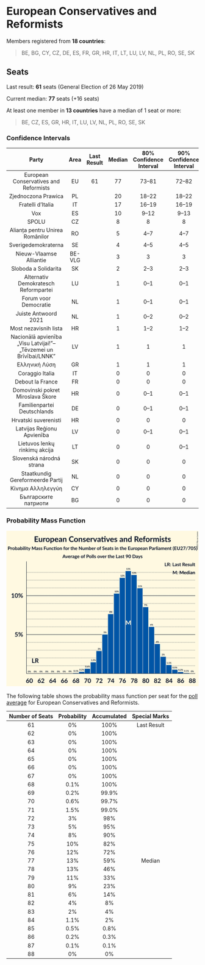 # European Conservatives and Reformists

Members registered from **18 countries**:

> BE, BG, CY, CZ, DE, ES, FR, GR, HR, IT, LT, LU, LV, NL, PL, RO, SE, SK

## Seats

Last result: **61** seats (General Election of 26 May 2019)

Current median: **77** seats (+16 seats)

At least one member in **13 countries** have a median of 1 seat or more:

> BE, CZ, ES, GR, HR, IT, LU, LV, NL, PL, RO, SE, SK

### Confidence Intervals

| Party | Area | Last Result | Median | 80% Confidence Interval | 90% Confidence Interval | 95% Confidence Interval | 99% Confidence Interval |
|:-----:|:----:|:-----------:|:------:|:-----------------------:|:-----------------------:|:-----------------------:|:-----------------------:|
| European Conservatives and Reformists | EU | 61 | 77 | 73–81 | 72–82 | 72–83 | 70–85 |
| Zjednoczona Prawica | PL | | 20 | 18–22 | 18–22 | 17–23 | 17–23 |
| Fratelli d’Italia | IT | | 17 | 16–19 | 16–19 | 15–20 | 14–21 |
| Vox | ES | | 10 | 9–12 | 9–13 | 8–13 | 8–14 |
| SPOLU | CZ | | 8 | 8 | 8 | 8 | 8 |
| Alianța pentru Unirea Românilor | RO | | 5 | 4–7 | 4–7 | 4–8 | 4–8 |
| Sverigedemokraterna | SE | | 4 | 4–5 | 4–5 | 4–5 | 4–5 |
| Nieuw-Vlaamse Alliantie | BE-VLG | | 3 | 3 | 3 | 2–3 | 2–3 |
| Sloboda a Solidarita | SK | | 2 | 2–3 | 2–3 | 2–3 | 1–3 |
| Alternativ Demokratesch Reformpartei | LU | | 1 | 0–1 | 0–1 | 0–1 | 0–1 |
| Forum voor Democratie | NL | | 1 | 0–1 | 0–1 | 0–2 | 0–2 |
| Juiste Antwoord 2021 | NL | | 1 | 0–2 | 0–2 | 0–2 | 0–2 |
| Most nezavisnih lista | HR | | 1 | 1–2 | 1–2 | 1–2 | 1–2 |
| Nacionālā apvienība „Visu Latvijai!”–„Tēvzemei un Brīvībai/LNNK” | LV | | 1 | 1 | 1 | 1 | 1 |
| Ελληνική Λύση | GR | | 1 | 1 | 1 | 1 | 0–1 |
| Coraggio Italia | IT | | 0 | 0 | 0 | 0 | 0 |
| Debout la France | FR | | 0 | 0 | 0 | 0 | 0 |
| Domovinski pokret Miroslava Škore | HR | | 0 | 0–1 | 0–1 | 0–1 | 0–1 |
| Familienpartei Deutschlands | DE | | 0 | 0–1 | 0–1 | 0–1 | 0–1 |
| Hrvatski suverenisti | HR | | 0 | 0 | 0 | 0 | 0 |
| Latvijas Reģionu Apvienība | LV | | 0 | 0–1 | 0–1 | 0–1 | 0–1 |
| Lietuvos lenkų rinkimų akcija | LT | | 0 | 0 | 0–1 | 0–1 | 0–1 |
| Slovenská národná strana | SK | | 0 | 0 | 0 | 0 | 0–1 |
| Staatkundig Gereformeerde Partij | NL | | 0 | 0 | 0 | 0 | 0–1 |
| Κίνημα Αλληλεγγύη | CY | | 0 | 0 | 0 | 0 | 0 |
| Българските патриоти | BG | | 0 | 0 | 0 | 0 | 0 |

### Probability Mass Function

![Graph with seats probability mass function not yet produced](average-2021-12-31-seats-pmf-europeanconservativesandreformists.png "Seats Probability Mass Function")

The following table shows the probability mass function per seat for the [poll average](average-2021-12-31.html) for European Conservatives and Reformists.

| Number of Seats | Probability | Accumulated | Special Marks |
|:---------------:|:-----------:|:-----------:|:-------------:|
| 61 | 0% | 100% | Last Result |
| 62 | 0% | 100% |  |
| 63 | 0% | 100% |  |
| 64 | 0% | 100% |  |
| 65 | 0% | 100% |  |
| 66 | 0% | 100% |  |
| 67 | 0% | 100% |  |
| 68 | 0.1% | 100% |  |
| 69 | 0.2% | 99.9% |  |
| 70 | 0.6% | 99.7% |  |
| 71 | 1.5% | 99.0% |  |
| 72 | 3% | 98% |  |
| 73 | 5% | 95% |  |
| 74 | 8% | 90% |  |
| 75 | 10% | 82% |  |
| 76 | 12% | 72% |  |
| 77 | 13% | 59% | Median |
| 78 | 13% | 46% |  |
| 79 | 11% | 33% |  |
| 80 | 9% | 23% |  |
| 81 | 6% | 14% |  |
| 82 | 4% | 8% |  |
| 83 | 2% | 4% |  |
| 84 | 1.1% | 2% |  |
| 85 | 0.5% | 0.8% |  |
| 86 | 0.2% | 0.3% |  |
| 87 | 0.1% | 0.1% |  |
| 88 | 0% | 0% |  |


